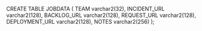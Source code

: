 CREATE TABLE JOBDATA
(
   TEAM varchar2(32),
   INCIDENT_URL varchar2(128),
   BACKLOG_URL varchar2(128),
   REQUEST_URL varchar2(128),
   DEPLOYMENT_URL varchar2(128),
   NOTES varchar2(256)
);
